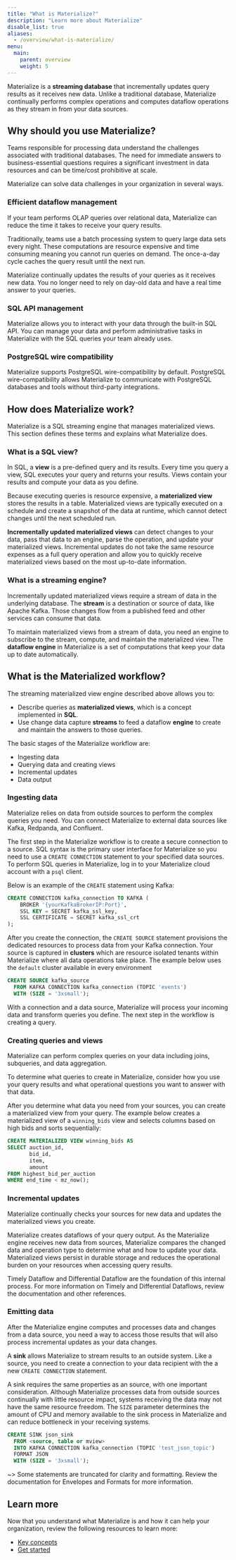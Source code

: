 ```yaml
---
title: "What is Materialize?"
description: "Learn more about Materialize"
disable_list: true
aliases:
  - /overview/what-is-materialize/
menu:
  main:
    parent: overview
    weight: 5
---
```


Materialize is a **streaming database** that incrementally updates query results as it
receives new data. Unlike a traditional database, Materialize continually
performs complex operations and computes dataflow operations as they
stream in from your data sources.

## Why should you use Materialize?

Teams responsible for processing data understand the challenges
associated with traditional databases. The need for immediate answers to business-essential questions requires a significant investment in data resources and can be time/cost
prohibitive at scale.

Materialize can solve data challenges in your organization in several ways.

### Efficient dataflow management

If your team performs OLAP queries over relational data,
Materialize can reduce the time it takes to receive your query results.

Traditionally, teams use a batch processing system to query large data
sets every night. These computations are resource expensive and time consuming
meaning you cannot run queries on demand. The once-a-day cycle caches the
query result until the next run.

Materialize continually updates the results of your queries as it receives new
data. You no longer need to rely on day-old data and have a real time answer to
your queries.

### SQL API management

Materialize allows you to interact with your data through the built-in SQL API.
You can manage your data and perform administrative tasks in Materialize with 
the SQL queries your team already uses.

### PostgreSQL wire compatibility 

Materialize supports PostgreSQL wire-compatibility by default. PostgreSQL
wire-compatibility allows Materialize to communicate with PostgreSQL databases
and tools without third-party integrations.

## How does Materialize work?

Materialize is a SQL streaming engine that manages materialized views. This section defines
these terms and explains what Materialize does.

### What is a SQL view?

In SQL, a **view** is a pre-defined query and its results. Every time you query
a view, SQL executes your query and returns your results. Views contain your
results and compute your data as you define.

Because executing queries is resource expensive, a **materialized view** stores
the results in a table. Materialized views are typically executed on a schedule
and create a snapshot of the data at runtime, which cannot detect changes until
the next scheduled run.

**Incrementally updated materialized views** can detect changes to your data,
pass that data to an engine, parse the operation, and update your materialized
views. Incremental updates do not take the same resource expenses as a full
query operation and allow you to quickly receive materialized views based on the
most up-to-date information.

### What is a streaming engine?

Incrementally updated materialized views require a stream of data in the
underlying database. The **stream** is a destination or source of data, like
Apache Kafka. Those changes flow from a published feed and other services can
consume that data. 

To maintain materialized views from a stream of data, you need an engine to
subscribe to the stream, compute, and maintain the materialized view. The
**dataflow engine** in Materialize is a set of computations that keep your data
up to date automatically.

## What is the Materialized workflow?

The streaming materialized view engine described above allows you to:

- Describe queries as **materialized views**, which is a concept implemented in
**SQL**.
- Use change data capture **streams** to feed a dataflow **engine** to create
and maintain the answers to those queries.

The basic stages of the Materialize workflow are:

* Ingesting data
* Querying data and creating views
* Incremental updates
* Data output

### Ingesting data

Materialize relies on data from outside sources to perform the complex queries
you need. You can connect Materialize to external data sources like
Kafka, Redpanda, and Confluent.

The first step in the Materialize workflow is to create a secure connection to
a source. 
SQL syntax is the primary user interface for Materialize so you
need to use a `CREATE CONNECTION` statement to your specified data sources. To
perform SQL queries in Materialize, log in to your Materialize cloud account
with a `psql` client.

Below is an example of the `CREATE` statement using Kafka:

```sql
CREATE CONNECTION kafka_connection TO KAFKA (
    BROKER '{yourKafkaBrokerIP:Port}',
    SSL KEY = SECRET kafka_ssl_key,
    SSL CERTIFICATE = SECRET kafka_ssl_crt
);
```

After you create the connection, the `CREATE SOURCE` statement provisions the
dedicated resources to process data from your Kafka connection. Your source is
captured in **clusters** which are resource isolated tenants within Materialize
where all data operations take place. The example below uses the `default`
cluster available in every environment

```sql
CREATE SOURCE kafka_source
  FROM KAFKA CONNECTION kafka_connection (TOPIC 'events')
  WITH (SIZE = '3xsmall');
```

With a connection and a data source, Materialize will process your incoming data
and transform queries you define. The next step in the workflow is creating a
query.

### Creating queries and views

Materialize can perform complex queries on your data including joins,
subqueries, and data aggregation.

To determine what queries to create in Materialize, consider how you use your
query results and what operational questions you want to answer with that data.

After you determine what data you need from your sources, you can create a
materialized view from your query. The example below creates a materialized view
of a `winning_bids` view and selects columns based on high bids and
sorts sequentially:

```sql
CREATE MATERIALIZED VIEW winning_bids AS
SELECT auction_id,
       bid_id,
       item,
       amount
FROM highest_bid_per_auction
WHERE end_time < mz_now();
```

### Incremental updates

Materialize continually checks your sources for new data and updates the
materialized views you create.

Materialize creates dataflows of your query output. As the Materialize engine
receives new data from sources, Materialize compares the changed data and
operation type to determine what and how to update your data. Materialized
views persist in durable storage and reduces the operational burden on your
resources when accessing query results.

Timely Dataflow and Differential Dataflow are the foundation of this
internal process. For more information on Timely and Differential
Dataflows, review the documentation and other references.

### Emitting data

After the Materialize engine computes and processes data and changes from a
data source, you need a way to access those results that will also process
incremental updates as your data changes.

A **sink** allows Materialize to stream results to an outside system. Like a
source, you need to create a connection to your data recipient with the a new
`CREATE CONNECTION` statement.

A sink requires the same properties as an source, with one important
consideration. Although Materialize processes data from outside sources
continually with little resource impact, systems receiving the data may not
have the same resource freedom. The `SIZE` parameter determines the amount
of CPU and memory available to the sink process in Materialize and can reduce
bottleneck in your receiving systems.

```sql
CREATE SINK json_sink
  FROM <source, table or mview>
  INTO KAFKA CONNECTION kafka_connection (TOPIC 'test_json_topic')
  FORMAT JSON
  WITH (SIZE = '3xsmall');
```

~> Some statements are truncated for clarity and formatting. Review the documentation for
Envelopes and Formats for more information.

## Learn more

Now that you understand what Materialize is and how it can help your
organization, review the following resources to learn more:

- [Key concepts](/overview/key-concepts)
- [Get started](/get-started)

